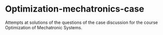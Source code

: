 # Optimization-mechatronics-case
Attempts at solutions of the questions of the case discussion for the course Optimization of Mechatronic Systems.
